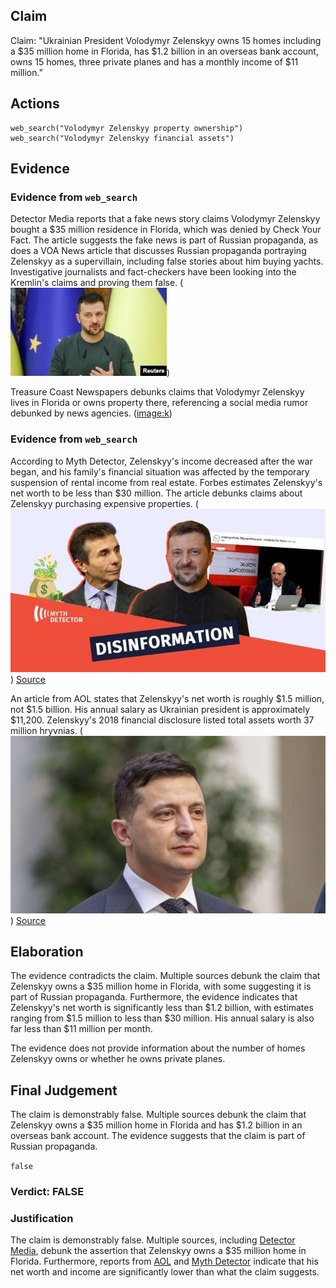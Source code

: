 ## Claim
Claim: "Ukrainian President Volodymyr Zelenskyy owns 15 homes including a $35 million home in Florida, has $1.2 billion in an overseas bank account, owns 15 homes, three private planes and has a monthly income of $11 million."

## Actions
```
web_search("Volodymyr Zelenskyy property ownership")
web_search("Volodymyr Zelenskyy financial assets")
```

## Evidence
### Evidence from `web_search`
Detector Media reports that a fake news story claims Volodymyr Zelenskyy bought a $35 million residence in Florida, which was denied by Check Your Fact. The article suggests the fake news is part of Russian propaganda, as does a VOA News article that discusses Russian propaganda portraying Zelenskyy as a supervillain, including false stories about him buying yachts. Investigative journalists and fact-checkers have been looking into the Kremlin's claims and proving them false. (![image 13411](media/2025-08-31_18-42-1756665743-076902.jpg))

Treasure Coast Newspapers debunks claims that Volodymyr Zelenskyy lives in Florida or owns property there, referencing a social media rumor debunked by news agencies. (<image:k>)


### Evidence from `web_search`
According to Myth Detector, Zelenskyy's income decreased after the war began, and his family's financial situation was affected by the temporary suspension of rental income from real estate. Forbes estimates Zelenskyy's net worth to be less than $30 million. The article debunks claims about Zelenskyy purchasing expensive properties. (![image 1930](media/2025-08-07_19-23-1754594600-089015.jpg)) [Source](https://mythdetector.com/en/change-during-the-russia-ukraine-war/)

An article from AOL states that Zelenskyy's net worth is roughly $1.5 million, not $1.5 billion. His annual salary as Ukrainian president is approximately $11,200. Zelenskyy's 2018 financial disclosure listed total assets worth 37 million hryvnias. (![image 1936](media/2025-08-07_19-23-1754594629-424939.jpg)) [Source](https://www.aol.com/much-volodymyr-zelenskyy-worth-160047933.html)


## Elaboration
The evidence contradicts the claim. Multiple sources debunk the claim that Zelenskyy owns a $35 million home in Florida, with some suggesting it is part of Russian propaganda. Furthermore, the evidence indicates that Zelenskyy's net worth is significantly less than $1.2 billion, with estimates ranging from $1.5 million to less than $30 million. His annual salary is also far less than $11 million per month.

The evidence does not provide information about the number of homes Zelenskyy owns or whether he owns private planes.


## Final Judgement
The claim is demonstrably false. Multiple sources debunk the claim that Zelenskyy owns a $35 million home in Florida and has $1.2 billion in an overseas bank account. The evidence suggests that the claim is part of Russian propaganda.

`false`

### Verdict: FALSE

### Justification
The claim is demonstrably false. Multiple sources, including [Detector Media](https://www.detector.media/en/infospace/article/160777/fake-news-about-zelenskyys-property-in-florida-is-part-of-russian-propaganda/), debunk the assertion that Zelenskyy owns a $35 million home in Florida. Furthermore, reports from [AOL](https://www.aol.com/much-volodymyr-zelenskyy-worth-160047933.html) and [Myth Detector](https://mythdetector.com/en/change-during-the-russia-ukraine-war/) indicate that his net worth and income are significantly lower than what the claim suggests.
